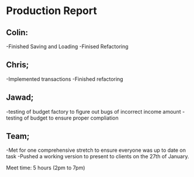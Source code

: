 Production Report
=================================

Colin:
------
-Finished Saving and Loading
-Finised Refactoring

Chris;
------
-Implemented transactions
-Finished refactoring

Jawad;
------
-testing of budget factory to figure out bugs of incorrect income amount
-testing of budget to ensure proper compliation

Team;
-----
-Met for one comprehensive stretch to ensure everyone was up to date on task
-Pushed a working version to present to clients on the 27th of January.

Meet time: 5 hours (2pm to 7pm)